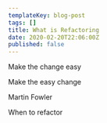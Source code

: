 ```yaml
---
templateKey: blog-post
tags: []
title: What is Refactoring
date: 2020-02-20T22:06:00Z
published: false
---
```


Make the change easy

Make the easy change

Martin Fowler

When to refactor

